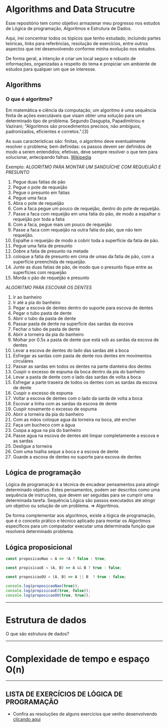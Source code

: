 # Algorithms and Data Strucutre

Esse repositório tem como objetivo armazenar meu progresso nos estudos de Lógica de programação, Algoritmos e Estrutura de Dados.

Aqui, irei concentrar todos os tópicos que tenho estudado, incluindo partes teóricas, links para referências, resolução de exercícios, entre outros aspectos que irei desenvolvendo conforme minha evolução nos estudos.

De forma geral, a intenção é criar um local seguro e robusto de informações, organizadas a respeito do tema e propiciar um ambiente de estudos para qualquer um que se interesse.


## Algorithms

### O que é algoritmo?

Em matemática e ciência da computação, um algoritmo é uma sequência finita de ações executáveis que visam obter uma solução para um determinado tipo de problema. Segundo Dasgupta, Papadimitriou e Vazirani; "Algoritmos são procedimentos precisos, não ambíguos, padronizados, eficientes e corretos.".[3]

As suas características são: finitas, o algoritmo deve eventualmente resolver o problema; bem definidas: os passos devem ser definidos de modo a serem entendidos; efetivas, deve sempre resolver o que tem para solucionar, antecipando falhas. [Wikipedia](https://pt.wikipedia.org/wiki/Algoritmo)

Exemplo:
*ALGORITMO PARA MONTAR UM SANDUÍCHE COM REQUEIJÃO E PRESUNTO*

1. Pegue duas fatias de pão 
2. Pegue o pote de requeijão
3. Pegue o presunto em fatias
4. Pegue uma faca
5. Abra o pote de requeijão
5. Com a faca pegue um pouco de requeijão, dentro do pote de requeijão.
6. Passe a faca com requeijão em uma fatia do pão, de modo a espalhar o requeijão por toda a fatia
7. Com a faca, pegue mais um pouco de requeijão
8. Passe a faca com requeijão na outra fatia do pão, que não tem requeijão. 
9. Espalhe o requeijão de modo a cobrir toda a superfície da fatia de pão.
10. Pegue uma fatia de presunto
11. Dobre a fatia de presunto na metade
12. coloque a fatia de presunto em cima de umas da fatia de pão, com a superfície preenchida de requeijão.
13. Junte as duas fatias de pão, de modo que o presunto fique entre as superfícies com requeijão
14. Morda o pão de requeijão e presunto

*ALGORITMO PARA ESCOVAR OS DENTES*

1. Ir ao banheiro
2. Ir até a pia do banheiro
3. Pegar a escova de dentes dentro do suporte para escova de dentes
4. Pegar o tubo pasta de dente
5. Abrir o tubo da pasta de dente
6. Passar pasta de dente na superfície das sardas da escova
7. Fechar o tubo de pasta de dente
8. Abrir a torneira da pia do banheiro
9. Molhar por 0.5s a pasta de dente que está sob as sardas da escova de dentes
10. Levar a escova de dentes do lado das sardas até a boca
11. Esfregar as sardas com pasta de dente nos dentes em movimentos circuláres
12. Passar as sardas em todos os dentes na parte dianteira dos dentes
13. Cuspir o excesso de espuma da boca dentro da pia do banheiro
14. Levar a pasta de dente com o lado das sardas de volta a boca
15. Esfregar a parte traseira de todos os dentes com as sardas da escova de dente
16. Cuspir o excesso de espuma
17. Voltar a escova de dentes com o lado da sarda de volta a boca
18. Escovar a linha com as sardas da escova de dente
19. Cuspir novamente o excesso de espuma
20. Abrir a torneira da pia do banheiro
21. Com as mãos coloque agua da torneira na boca, até encher
22. Faça um bucheco com a água
23. Cuspa a agua na pia do banheiro
24. Passe agua na escova de dentes até limpar completamente a escova e as sardas
25. Desligue a torneira
26. Com uma toalha seque a boca e a escova de dente
27. Guarde a escova de dentes no suporte para escova de dentes
## Lógica de programação
Lógica de programação é a técnica de encadear pensamentos para atingir determinado objetivo. Estes pensamentos, podem ser descritos como uma sequência de instruções, que devem ser seguidas para se cumprir uma determinada tarefa. Sequência Lógica são passos executados até atingir um objetivo ou solução de um problema. ⇒ Algoritmos.

De forma complementar aos algoritmos, existe a lógica de programação, que é o conceito prático e técnico aplicado para montar os Algoritmos específicos para um computador executar uma determinada função que resolverá determinado problema.
## Lógica proposicional

```jsx
const proposicaoNao = A => !A ? false : true;

const propisicaoE = (A, B) => A && B ? true : false;

const proposicaoOU = (A, B) => A || B  ? true : false;

console.log(proposicaoNao(true));
console.log(propisicaoE(true, false));
console.log(proposicaoOU(true, true));
```


---
# Estrutura de dados
O que são estrutura de dados?


---
# Complexidade de tempo e espaço O(n)

---
## LISTA DE EXERCÍCIOS DE LÓGICA DE PROGRAMAÇÃO
- Confira as resoluções de alguns exercícios que venho desenvolvendo [clicando aqui](exercicios/ex-faceis)